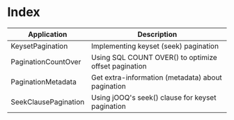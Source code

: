 # Index

| Application              | Description
| -------------------------|----------------------------------------------------------------------|
| KeysetPagination         | Implementing keyset (seek) pagination                                |
| PaginationCountOver      | Using SQL COUNT OVER() to optimize offset pagination                 |                                    |
| PaginationMetadata       | Get extra-information (metadata) about pagination                    |
| SeekClausePagination     | Using jOOQ's seek() clause for keyset pagination                     |